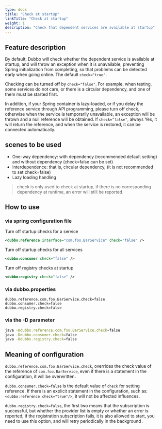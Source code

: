 ```yaml
---
type: docs
title: "Check at startup"
linkTitle: "Check at startup"
weight: 1
description: "Check that dependent services are available at startup"
---
```

## Feature description
By default, Dubbo will check whether the dependent service is available at startup, and will throw an exception when it is unavailable, preventing Spring initialization from completing, so that problems can be detected early when going online. The default `check="true"`.

Checking can be turned off by `check="false"`. For example, when testing, some services do not care, or there is a circular dependency, and one of them must be started first.

In addition, if your Spring container is lazy-loaded, or if you delay the reference service through API programming, please turn off check, otherwise when the service is temporarily unavailable, an exception will be thrown and a null reference will be obtained. If `check="false"`, always Yes, it will return the reference, and when the service is restored, it can be connected automatically.

## scenes to be used

- One-way dependency: with dependency (recommended default setting) and without dependency (check=false can be set)
- Interdependence: that is, circular dependency, (it is not recommended to set check=false)
- Lazy loading handling

> check is only used to check at startup, if there is no corresponding dependency at runtime, an error will still be reported.

## How to use

### via spring configuration file

Turn off startup checks for a service

```xml
<dubbo:reference interface="com.foo.BarService" check="false" />
```

Turn off startup checks for all services

```xml
<dubbo:consumer check="false" />
```

Turn off registry checks at startup

```xml
<dubbo:registry check="false" />
```

### via dubbo.properties

```properties
dubbo.reference.com.foo.BarService.check=false
dubbo.consumer.check=false
dubbo.registry.check=false
```

### via the -D parameter

```sh
java -Ddubbo.reference.com.foo.BarService.check=false
java -Ddubbo.consumer.check=false
java -Ddubbo.registry.check=false
```

## Meaning of configuration

`dubbo.reference.com.foo.BarService.check`, overrides the check value of the reference of `com.foo.BarService`, even if there is a statement in the configuration, it will be overwritten.

`dubbo.consumer.check=false` is the default value of `check` for setting reference. If there is an explicit statement in the configuration, such as: `<dubbo:reference check="true"/>`, it will not be affected influences.

`dubbo.registry.check=false`, the first two means that the subscription is successful, but whether the provider list is empty or whether an error is reported, if the registration subscription fails, it is also allowed to start, you need to use this option, and will retry periodically in the background .